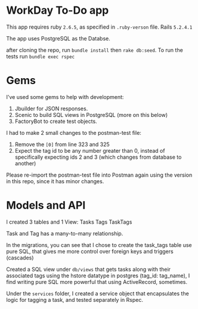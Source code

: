 # WorkDay To-Do app

This app requires ruby `2.6.5`, as specified in `.ruby-verson` file. Rails `5.2.4.1`

The app uses PostgreSQL as the Databse.

after cloning the repo, run `bundle install` then `rake db:seed`.
To run the tests run `bundle exec rspec`

# Gems

I've used some gems to help with development:

1. Jbuilder for JSON responses.
2. Scenic to build SQL views in PostgreSQL (more on this below)
3. FactoryBot to create test objects.


I had to make 2 small changes to the postman-test file: 
1. Remove the `[0]` from line 323 and 325
2. Expect the tag id to be any number greater than 0, instead of specifically expecting ids 2 and 3 (which changes from database to another)

Please re-import the postman-test file into Postman again using the version in this repo, since it has minor changes.

# Models and API

I created 3 tables and 1 View:
Tasks
Tags
TaskTags

Task and Tag has a many-to-many relationship.

In the migrations, you can see that I chose to create the task_tags table use pure SQL, that gives me more control over foreign keys and triggers (cascades)

Created a SQL view under `db/views` that gets tasks along with their associated tags using the hstore datatype in postgres (tag_id: tag_name), I find writing pure SQL more powerful that using ActiveRecord, sometimes.

Under the `services` folder, I created a service object that encapsulates the logic for tagging a task, and tested separately in Rspec. 

